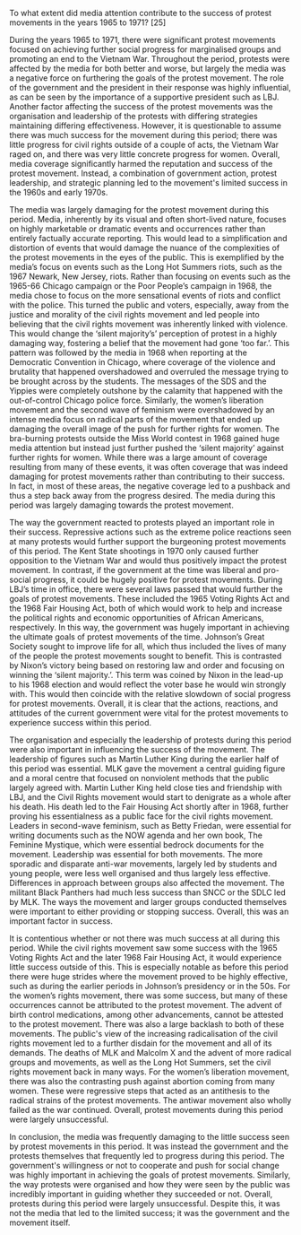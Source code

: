 To what extent did media attention contribute to the success of protest movements in the years 1965 to 1971? [25] 

During the years 1965 to 1971, there were significant protest movements focused on achieving further social progress for marginalised groups and promoting an end to the Vietnam War. Throughout the period, protests were affected by the media for both better and worse, but largely the media was a negative force on furthering the goals of the protest movement. The role of the government and the president in their response was highly influential, as can be seen by the importance of a supportive president such as LBJ. Another factor affecting the success of the protest movements was the organisation and leadership of the protests with differing strategies maintaining differing effectiveness. However, it is questionable to assume there was much success for the movement during this period; there was little progress for civil rights outside of a couple of acts, the Vietnam War raged on, and there was very little concrete progress for women. Overall, media coverage significantly harmed the reputation and success of the protest movement. Instead, a combination of government action, protest leadership, and strategic planning led to the movement's limited success in the 1960s and early 1970s. 

The media was largely damaging for the protest movement during this period. Media, inherently by its visual and often short-lived nature, focuses on highly marketable or dramatic events and occurrences rather than entirely factually accurate reporting. This would lead to a simplification and distortion of events that would damage the nuance of the complexities of the protest movements in the eyes of the public. This is exemplified by the media’s focus on events such as the Long Hot Summers riots, such as the 1967 Newark, New Jersey, riots. Rather than focusing on events such as the 1965-66 Chicago campaign or the Poor People’s campaign in 1968, the media chose to focus on the more sensational events of riots and conflict with the police. This turned the public and voters, especially, away from the justice and morality of the civil rights movement and led people into believing that the civil rights movement was inherently linked with violence. This would change the ‘silent majority’s’ perception of protest in a highly damaging way, fostering a belief that the movement had gone ‘too far.’. This pattern was followed by the media in 1968 when reporting at the Democratic Convention in Chicago, where coverage of the violence and brutality that happened overshadowed and overruled the message trying to be brought across by the students. The messages of the SDS and the Yippies were completely outshone by the calamity that happened with the out-of-control Chicago police force. Similarly, the women’s liberation movement and the second wave of feminism were overshadowed by an intense media focus on radical parts of the movement that ended up damaging the overall image of the push for further rights for women. The bra-burning protests outside the Miss World contest in 1968 gained huge media attention but instead just further pushed the ‘silent majority’ against further rights for women. While there was a large amount of coverage resulting from many of these events, it was often coverage that was indeed damaging for protest movements rather than contributing to their success. In fact, in most of these areas, the negative coverage led to a pushback and thus a step back away from the progress desired. The media during this period was largely damaging towards the protest movement. 

The way the government reacted to protests played an important role in their success. Repressive actions such as the extreme police reactions seen at many protests would further support the burgeoning protest movements of this period. The Kent State shootings in 1970 only caused further opposition to the Vietnam War and would thus positively impact the protest movement. In contrast, if the government at the time was liberal and pro-social progress, it could be hugely positive for protest movements. During LBJ’s time in office, there were several laws passed that would further the goals of protest movements. These included the 1965 Voting Rights Act and the 1968 Fair Housing Act, both of which would work to help and increase the political rights and economic opportunities of African Americans, respectively. In this way, the government was hugely important in achieving the ultimate goals of protest movements of the time. Johnson’s Great Society sought to improve life for all, which thus included the lives of many of the people the protest movements sought to benefit. This is contrasted by Nixon’s victory being based on restoring law and order and focusing on winning the ‘silent majority.’. This term was coined by Nixon in the lead-up to his 1968 election and would reflect the voter base he would win strongly with. This would then coincide with the relative slowdown of social progress for protest movements. Overall, it is clear that the actions, reactions, and attitudes of the current government were vital for the protest movements to experience success within this period. 

The organisation and especially the leadership of protests during this period were also important in influencing the success of the movement. The leadership of figures such as Martin Luther King during the earlier half of this period was essential. MLK gave the movement a central guiding figure and a moral centre that focused on nonviolent methods that the public largely agreed with. Martin Luther King held close ties and friendship with LBJ, and the Civil Rights movement would start to denigrate as a whole after his death. His death led to the Fair Housing Act shortly after in 1968, further proving his essentialness as a public face for the civil rights movement. Leaders in second-wave feminism, such as Betty Friedan, were essential for writing documents such as the NOW agenda and her own book, The Feminine Mystique, which were essential bedrock documents for the movement. Leadership was essential for both movements. The more sporadic and disparate anti-war movements, largely led by students and young people, were less well organised and thus largely less effective. Differences in approach between groups also affected the movement. The militant Black Panthers had much less success than SNCC or the SDLC led by MLK. The ways the movement and larger groups conducted themselves were important to either providing or stopping success. Overall, this was an important factor in success. 

It is contentious whether or not there was much success at all during this period. While the civil rights movement saw some success with the 1965 Voting Rights Act and the later 1968 Fair Housing Act, it would experience little success outside of this. This is especially notable as before this period there were huge strides where the movement proved to be highly effective, such as during the earlier periods in Johnson’s presidency or in the 50s. For the women’s rights movement, there was some success, but many of these occurrences cannot be attributed to the protest movement. The advent of birth control medications, among other advancements, cannot be attested to the protest movement. There was also a large backlash to both of these movements. The public's view of the increasing radicalisation of the civil rights movement led to a further disdain for the movement and all of its demands. The deaths of MLK and Malcolm X and the advent of more radical groups and movements, as well as the Long Hot Summers, set the civil rights movement back in many ways. For the women’s liberation movement, there was also the contrasting push against abortion coming from many women. These were regressive steps that acted as an antithesis to the radical strains of the protest movements. The antiwar movement also wholly failed as the war continued. Overall, protest movements during this period were largely unsuccessful. 

In conclusion, the media was frequently damaging to the little success seen by protest movements in this period. It was instead the government and the protests themselves that frequently led to progress during this period. The government's willingness or not to cooperate and push for social change was highly important in achieving the goals of protest movements. Similarly, the way protests were organised and how they were seen by the public was incredibly important in guiding whether they succeeded or not. Overall, protests during this period were largely unsuccessful. Despite this, it was not the media that led to the limited success; it was the government and the movement itself.